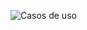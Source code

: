 ![Casos de uso](https://user-images.githubusercontent.com/89890819/136897019-594e7634-602f-4418-9851-df653b64fd17.jpg)
